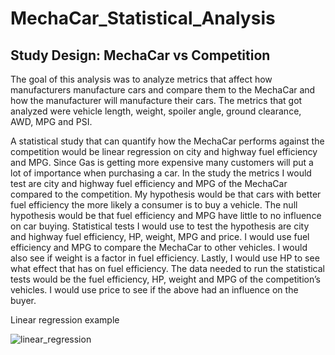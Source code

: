 # MechaCar_Statistical_Analysis

## Study Design: MechaCar vs Competition

The goal of this analysis was to analyze metrics that affect how manufacturers manufacture cars and compare them to the MechaCar and how the manufacturer will manufacture their cars.  The metrics that got analyzed were vehicle length, weight, spoiler angle, ground clearance, AWD, MPG and PSI.

A statistical study that can quantify how the MechaCar performs against the competition would be linear regression on city and highway fuel efficiency and MPG.  Since Gas is getting more expensive many customers will put a lot of importance when purchasing a car.  In the study the metrics I would test are city and highway fuel efficiency and MPG of the MechaCar compared to the competition.  My hypothesis would be that cars with better fuel efficiency the more likely a consumer is to buy a vehicle.  The null hypothesis would be that fuel efficiency and MPG have little to no influence on car buying.   Statistical tests I would use to test the hypothesis are city and highway fuel efficiency, HP, weight, MPG and price.  I would use fuel efficiency and MPG to compare the MechaCar to other vehicles.  I would also see if weight is a factor in fuel efficiency.  Lastly, I would use HP to see what effect that has on fuel efficiency.  The data needed to run the statistical tests would be the fuel efficiency, HP, weight and MPG of the competition’s vehicles.  I would use price to see if the above had an influence on the buyer.

Linear regression example


![linear_regression](https://user-images.githubusercontent.com/92127589/151477349-aee5258f-a220-4c2a-8346-f4632b6781b8.PNG)
